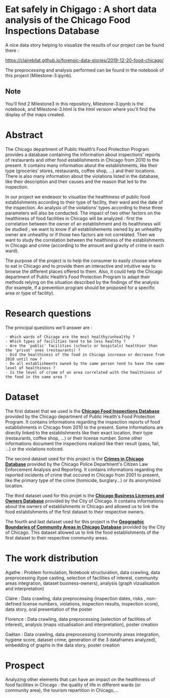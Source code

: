 # Eat safely in Chigago : A short data analysis of the Chicago Food Inspections Database

A nice data story helping to visualize the results of our project can be found there :

https://clairebilat.github.io/forensic-data-stories/2019-12-20-food-chicago/

The preprocessing and analysis performed can be found in the notebook of this project (Milestone-3.ipynb).

## Note

You'll find 2 Milestone3 in this repository, Milestone-3.ipynb is the notebook, and Milestone-3.html is the html version where you'll find the display of the maps created.

# Abstract
The Chicago department of Public Health’s Food Protection Program provides a database containing the information about inspections' reports of restaurants and other food establishments in Chicago from 2010 to the present. It contains many information about the establishments, like their type (groceries’ stores, restaurants, coffee shop, …) and their locations. There is also many information about the violations listed in the database, like their description and their causes and the reason that led to the inspection.

In our project we endeavor to visualize the healthiness of public food establishments according to their type of facility, their ward and the date of the inspection. An analysis of the violations’ types according to these three parameters will also be conducted. The impact of two other factors on the healthiness of food facilities in Chicago will be analyzed : first the correlation between the owner of an establishment and its healthiness will be studied ; we want to know if all establishements owned by an unhealthy owner are unhealthy or if those two factors are not correlated. Then we want to study the correlation between the healthiness of the establishments in Chicago and crime (according to the amount and gravity of crime in each ward).  

The purpose of the project is to help the consumer to easily choose where to eat in Chicago and to provide them an interactive and intuitive way to browse the different places offered to them. Also, it could help the Chicago department of Public Health’s Food Protection Program to adapt their methods relying on the situation described by the findings of the analysis (for example, if a prevention program should be proposed for a specific area or type of facility).

# Research questions
 
 The principal questions we'll answer are : 
 
    - Which wards of Chicago are the most healthy/unhealthy ? 
    - Which types of facilities tend to be less healthy ? 
    - Are the 'public' facilities (schools or hospitals) healthier than the 'privat' ones (restaurants) ?
    - Did the healthiness of the food in Chicago increase or decrease from 2010 until now ?
    - Do all establishments owned by the same person tend to have the same level of healthiness ?
    - Is the level of crime of an area correlated with the healthiness of the food in the same area ?

# Dataset

The first dataset that we used is the **[Chicago Food Inspections Database](http://dev.cityofchicago.org/open%20data/data%20portal/2018/06/29/food-violations-changes.html)** provided by the Chicago department of Public Health's Food Protection Program. It contains informations regarding the inspection reports of food establishments in Chicago from 2010 to the present. Some informations are directly linked to the establishments like their exact location, their type (restaurants, coffee shop, ...) or their license number. Some other informations document the inspections realized like their result (pass, fail, ...) or the violations noticed.

The second dataset used for this project is the **[Crimes in Chicago Database](https://www.kaggle.com/currie32/crimes-in-chicago)** provided by the Chicago Police Department's Citizen Law Enforcement Analysis and Reporting. It contains informations regarding the reported incidents of crime that occured in Chicago from 2001 to present, like the primary type of the crime (homicide, burglary...) or its anonymized location.

The third dataset used for this projet is the **[Chicago Business Licenses and Owners Database](https://www.kaggle.com/chicago/chicago-business-licenses-and-owners)** provided by the City of Chicago. It contains informations about the owners of establishments in Chicago and allowed us to link the food establishments of the first dataset to their respective owners.

The fourth and last dataset used for this project is the **[Geographic Boundaries of Community Areas in Chicago Database](https://data.cityofchicago.org/Facilities-Geographic-Boundaries/Boundaries-Community-Areas-current-/cauq-8yn6)** provided by the City of Chicago. This dataset allowed us to link the food establishments of the first dataset to their respective community areas.

# The work distribution

Agathe : Problem formulation, Notebook structuration, data crawling, data preprocessing (type casting, selection of facilities of interest, community areas integration, dataset business-owners), analysis (graph vizualisation and interpretation)

Claire : Data crawling, data preprocessing (inspection dates, risks , non-defined license numbers, violations, inspection results, inspection score), data story, oral presentation of the poster

Florence : Data crawling, data preprocessing (selection of facilities of interest), analysis (maps vizualisation and interpretation), poster creation

Gaëtan : Data crawling, data preprocessing (community areas integration, hygiene score, dataset crime, generation of the 3 dataframes analyzed), embedding of graphs in the data story, poster creation


# Prospect

Analyzing other elements that can have an impact on the healthiness of food facilities in Chicago : the quality of life in different wards (or community area), the tourism repartition in Chicago,...

